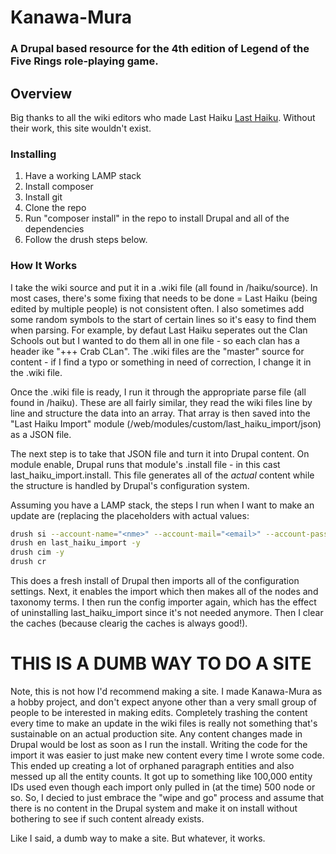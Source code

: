 # Kanawa-Mura 
### A Drupal based resource for the 4th edition of Legend of the Five Rings role-playing game.

## Overview
Big thanks to all the wiki editors who made Last Haiku [Last Haiku](https://lasthaiku.wikidot.com/ "Last Haiku"). Without their work, this site wouldn't exist.

### Installing
1. Have a working LAMP stack
2. Install composer
3. Install git
4. Clone the repo
5. Run "composer install" in the repo to install Drupal and all of the dependencies
6. Follow the drush steps below.

### How It Works
I take the wiki source and put it in a .wiki file (all found in /haiku/source). In most cases, there's some fixing that needs to be done = Last Haiku (being edited by multiple people) is not consistent often. I also sometimes add some random symbols to the start of certain lines so it's easy to find them when parsing. For example, by defaut Last Haiku seperates out the Clan Schools out but I wanted to do them all in one file - so each clan has a header ike "+++ Crab CLan". The .wiki files are the "master" source for content - if I find a typo or something in need of correction, I change it in the .wiki file.

Once the .wiki file is ready, I run it through the appropriate parse file (all found in /haiku). These are all fairly similar, they read the wiki files line by line and structure the data into an array. That array is then saved into the "Last Haiku Import" module (/web/modules/custom/last_haiku_import/json) as a JSON file.

The next step is to take that JSON file and turn it into Drupal content. On module enable, Drupal runs that module's .install file - in this cast last_haiku_import.install. This file generates all of the *actual* content while the structure is handled by Drupal's configuration system.

Assuming you have a LAMP stack, the steps I run when I want to make an update are (replacing the placeholders with actual values:

```bash
drush si --account-name="<nme>" --account-mail="<email>" --account-pass="<password>" --site-name="<site name>" --existing-config -y
drush en last_haiku_import -y
drush cim -y
drush cr
```

This does a fresh install of Drupal then imports all of the configuration settings. Next, it enables the import which then makes all of the nodes and taxonomy terms. I then run the config importer again, which has the effect of uninstalling last_haiku_import since it's not needed anymore. Then I clear the caches (because clearig the caches is always good!).

# THIS IS A DUMB WAY TO DO A SITE #
Note, this is not how I'd recommend making a site. I made Kanawa-Mura as a hobby project, and don't expect anyone other than a very small group of people to be interested in making edits. Completely trashing the content every time to make an update in the wiki files is really not something that's sustainable on an actual production site. Any content changes made in Drupal would be lost as soon as I run the install. Writing the code for the import it was easier to just make new content every time I wrote some code. This ended up creating a lot of orphaned paragraph entities and also messed up all the entity counts. It got up to something like 100,000 entity IDs used even though each import only pulled in (at the time) 500 node or so. So, I decied to just embrace the "wipe and go" process and assume that there is no content in the Drupal system and make it on install without bothering to see if such content already exists.

Like I said, a dumb way to make a site. But whatever, it works.
